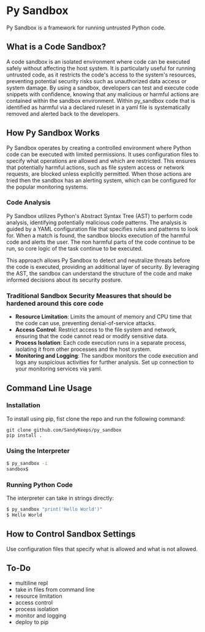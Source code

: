 # Py Sandbox
Py Sandbox is a framework for running untrusted Python code. 

## What is a Code Sandbox?

A code sandbox is an isolated environment where code can be executed safely without affecting the host system. It is particularly useful for running untrusted code, as it restricts the code's access to the system's resources, preventing potential security risks such as unauthorized data access or system damage. By using a sandbox, developers can test and execute code snippets with confidence, knowing that any malicious or harmful actions are contained within the sandbox environment. Within py_sandbox code that is identified as harmful via a declared ruleset in a yaml file is systematically removed and alerted back to the developers. 

## How Py Sandbox Works

Py Sandbox operates by creating a controlled environment where Python code can be executed with limited permissions. It uses configuration files to specify what operations are allowed and which are restricted. This ensures that potentially harmful actions, such as file system access or network requests, are blocked unless explicitly permitted. When those actions are tried then the sandbox has an alerting system, which can be configured for the popular monitoring systems. 


### Code Analysis

Py Sandbox utilizes Python's Abstract Syntax Tree (AST) to perform code analysis, identifying potentially malicious code patterns. The analysis is guided by a YAML configuration file that specifies rules and patterns to look for. When a match is found, the sandbox blocks execution of the harmful code and alerts the user. The non harmful parts of the code continue to be run, so core logic of the task continue to be executed.

This approach allows Py Sandbox to detect and neutralize threats before the code is executed, providing an additional layer of security. By leveraging the AST, the sandbox can understand the structure of the code and make informed decisions about its security posture.

### Traditional Sandbox Security Measures that should be hardened around this core code

- **Resource Limitation**: Limits the amount of memory and CPU time that the code can use, preventing denial-of-service attacks.
- **Access Control**: Restrict access to the file system and network, ensuring that the code cannot read or modify sensitive data.
- **Process Isolation**: Each code execution runs in a separate process, isolating it from other processes and the host system.
- **Monitoring and Logging**: The sandbox monitors the code execution and logs any suspicious activities for further analysis. Set up connection to your monitoring services via yaml.

## Command Line Usage
### Installation

To install using pip, fist clone the repo and run the following command:
```
git clone github.com/SandyKeeps/py_sandbox
pip install .
```
### Using the Interpreter
```bash
$ py_sandbox -i
sandbox$ 
```
### Running Python Code

The interpreter can take in strings directly:
```bash
$ py_sandbox "print('Hello World')"
$ Hello World
```

## How to Control Sandbox Settings
Use configuration files that specify what is allowed and what is not allowed.


## To-Do
- multiline repl
- take in files from command line
- resource limitation
- access control
- process isolation
- monitor and logging
- deploy to pip 